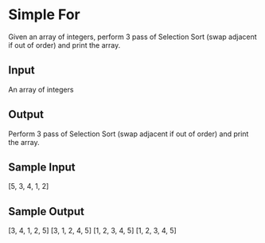 # Simple For

Given an array of integers, perform 3 pass of Selection Sort (swap adjacent if out of order) and print the array.


## Input
An array of integers

## Output
Perform 3 pass of Selection Sort (swap adjacent if out of order) and print the array.

## Sample Input
[5, 3, 4, 1, 2]

## Sample Output
[3, 4, 1, 2, 5]
[3, 1, 2, 4, 5]
[1, 2, 3, 4, 5]
[1, 2, 3, 4, 5]

